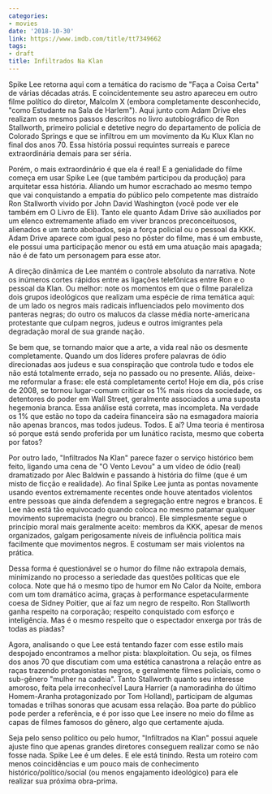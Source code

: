 ```yaml
---
categories:
- movies
date: '2018-10-30'
link: https://www.imdb.com/title/tt7349662
tags:
- draft
title: Infiltrados Na Klan
---
```


Spike Lee retorna aqui com a temática do racismo de "Faça a Coisa Certa" de várias décadas atrás. E coincidentemente seu astro apareceu em outro filme político do diretor, Malcolm X (embora completamente desconhecido, "como Estudante na Sala de Harlem"). Aqui junto com Adam Drive eles realizam os mesmos passos descritos no livro autobiográfico de Ron Stallworth, primeiro policial e detetive negro do departamento de polícia de Colorado Springs e que se infiltrou em um movimento da Ku Klux Klan no final dos anos 70. Essa história possui requintes surreais e parece extraordinária demais para ser séria.

Porém, o mais extraordinário é que ela é real! E a genialidade do filme começa em usar Spike Lee (que também participou da produção) para arquitetar essa história. Aliando um humor escrachado ao mesmo tempo que vai conquistando a empatia do público pelo competente mas distraído Ron Stallworth vivido por John David Washington (você pode ver ele também em O Livro de Eli). Tanto ele quanto Adam Drive são auxiliados por um elenco extremamente afiado em viver brancos preconceituosos, alienados e um tanto abobados, seja a força policial ou o pessoal da KKK. Adam Drive aparece com igual peso no pôster do filme, mas é um embuste, ele possui uma participação menor ou está em uma atuação mais apagada; não é de fato um personagem para esse ator.

A direção dinâmica de Lee mantém o controle absoluto da narrativa. Note os inúmeros cortes rápidos entre as ligações telefônicas entre Ron e o pessoal da Klan. Ou melhor: note os momentos em que o filme paraleliza dois grupos ideológicos que realizam uma espécie de rima temática aqui: de um lado os negros mais radicais influenciados pelo movimento dos panteras negras; do outro os malucos da classe média norte-americana protestante que culpam negros, judeus e outros imigrantes pela degradação moral de sua grande nação.

Se bem que, se tornando maior que a arte, a vida real não os desmente completamente. Quando um dos líderes profere palavras de ódio direcionadas aos judeus e sua conspiração que controla tudo e todos ele não está totalmente errado, seja no passado ou no presente. Aliás, deixe-me reformular a frase: ele está completamente certo! Hoje em dia, pós crise de 2008, se tornou lugar-comum criticar os 1% mais ricos da sociedade, os detentores do poder em Wall Street, geralmente associados a uma suposta hegemonia branca. Essa análise está correta, mas incompleta. Na verdade os 1% que estão no topo da cadeira financeira são na esmagadora maioria não apenas brancos, mas todos judeus. Todos. E aí? Uma teoria é mentirosa só porque está sendo proferida por um lunático racista, mesmo que coberta por fatos?

Por outro lado, "Infiltrados Na Klan" parece fazer o serviço histórico bem feito, ligando uma cena de "O Vento Levou" a um vídeo de ódio (real) dramatizado por Alec Baldwin e passando à história do filme (que é um misto de ficção e realidade). Ao final Spike Lee junta as pontas novamente usando eventos extremamente recentes onde houve atentados violentos entre pessoas que ainda defendem a segregação entre negros e brancos. E Lee não está tão equivocado quando coloca no mesmo patamar qualquer movimento supremacista (negro ou branco). Ele simplesmente segue o princípio moral mais geralmente aceito: membros da KKK, apesar de menos organizados, galgam perigosamente níveis de influência política mais facilmente que movimentos negros. E costumam ser mais violentos na prática.

Dessa forma é questionável se o humor do filme não extrapola demais, minimizando no processo a seriedade das questões políticas que ele coloca. Note que há o mesmo tipo de humor em No Calor da Noite, embora com um tom dramático acima, graças à performance espetacularmente coesa de Sidney Poitier, que aí faz um negro de respeito. Ron Stallworth ganha respeito na corporação; respeito conquistado com esforço e inteligência. Mas é o mesmo respeito que o espectador enxerga por trás de todas as piadas?

Agora, analisando o que Lee está tentando fazer com esse estilo mais despojado encontramos a melhor pista: blaxploitation. Ou seja, os filmes dos anos 70 que discutiam com uma estética canastrona a relação entre as raças trazendo protagonistas negros, e geralmente filmes policiais, como o sub-gênero "mulher na cadeia". Tanto Stallworth quanto seu interesse amoroso, feita pela irreconhecível Laura Harrier (a namoradinha do último Homem-Aranha protagonizado por Tom Holland), participam de algumas tomadas e trilhas sonoras que acusam essa relação. Boa parte do público pode perder a referência, e é por isso que Lee insere no meio do filme as capas de filmes famosos do gênero, algo que certamente ajuda.

Seja pelo senso político ou pelo humor, "Infiltrados na Klan" possui aquele ajuste fino que apenas grandes diretores conseguem realizar como se não fosse nada. Spike Lee é um deles. E ele está tinindo. Resta um roteiro com menos coincidências e um pouco mais de conhecimento histórico/político/social (ou menos engajamento ideológico) para ele realizar sua próxima obra-prima.